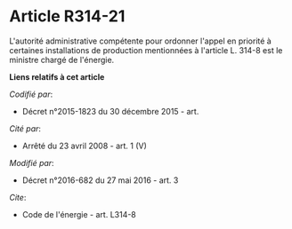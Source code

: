 # Article R314-21

L'autorité administrative compétente pour ordonner l'appel en priorité à certaines installations de production mentionnées à
l'article L. 314-8 est le ministre chargé de l'énergie.

**Liens relatifs à cet article**

_Codifié par_:

  - Décret n°2015-1823 du 30 décembre 2015 - art.

_Cité par_:

  - Arrêté du 23 avril 2008 - art. 1 (V)

_Modifié par_:

  - Décret n°2016-682 du 27 mai 2016 - art. 3

_Cite_:

  - Code de l'énergie - art. L314-8
